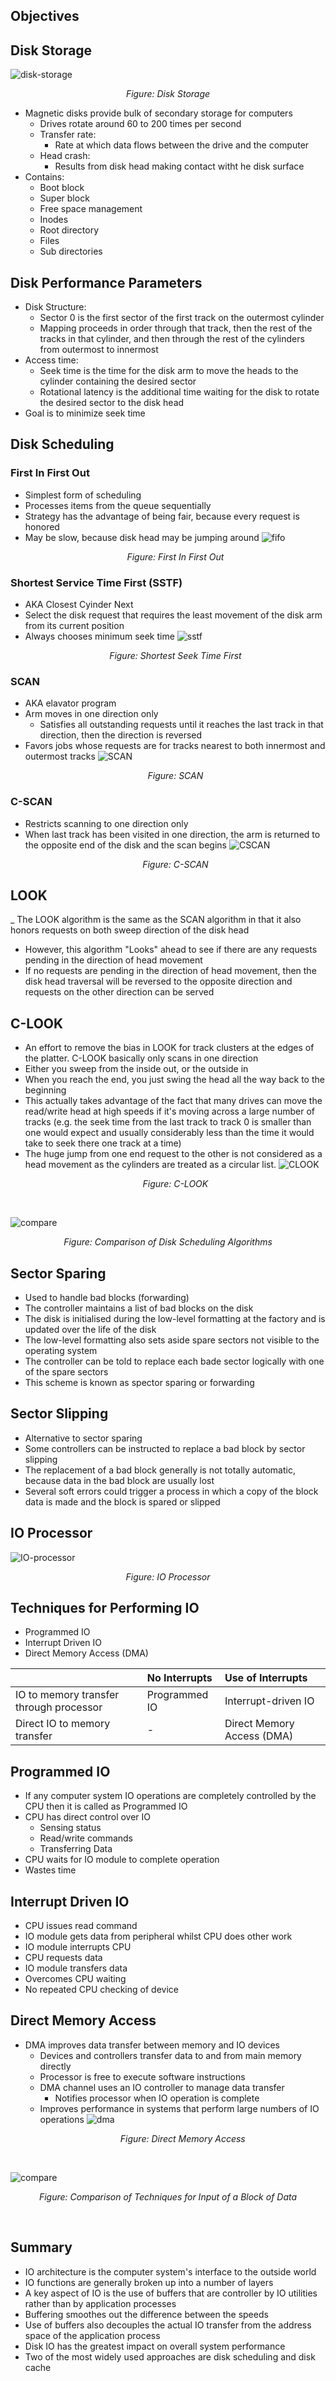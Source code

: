 ## Objectives

## Disk Storage
![disk-storage](./img/disk-storage.png)
<i><p style="text-align: center;">Figure: Disk Storage</p></i>
- Magnetic disks provide bulk of secondary storage for computers
  - Drives rotate around 60 to 200 times per second
  - Transfer rate:
    - Rate at which data flows between the drive and the computer
  - Head crash:
    -  Results from disk head making contact witht he disk surface
- Contains:
  - Boot block
  - Super block
  - Free space management
  - Inodes
  - Root directory
  - Files
  - Sub directories

## Disk Performance Parameters
- Disk Structure:
  - Sector 0 is the first sector of the first track on the outermost cylinder
  - Mapping proceeds in order through that track, then the rest of the tracks in that cylinder, and then through the rest of the cylinders from outermost to innermost
- Access time:
  - Seek time is the time for the disk arm to move the heads to the cylinder containing the desired sector
  - Rotational latency is the additional time waiting for the disk to rotate the desired sector to the disk head
- Goal is to minimize seek time

## Disk Scheduling
### First In First Out
- Simplest form of scheduling
- Processes items from the queue sequentially
- Strategy has the advantage of being fair, because every request is honored
- May be slow, because disk head may be jumping around
![fifo](./img/fifo-disk.png)
<i><p style="text-align: center;">Figure: First In First Out</p></i>

### Shortest Service Time First (SSTF)
- AKA Closest Cyinder Next
- Select the disk request that requires the least movement of the disk arm from its current position
- Always chooses minimum seek time
![sstf](./img/sstf.png)
<i><p style="text-align: center;">Figure: Shortest Seek Time First</p></i>

### SCAN
- AKA elavator program
- Arm moves in one direction only
  - Satisfies all outstanding requests until it reaches the last track in that direction, then the direction is reversed
- Favors jobs whose requests are for tracks nearest to both innermost and outermost tracks
![SCAN](./img/scan.png)
<i><p style="text-align: center;">Figure: SCAN</p></i>

### C-SCAN
- Restricts scanning to one direction only
- When last track has been visited in one direction, the arm is returned to the opposite end of the disk and the scan begins
![CSCAN](./img/cscan.png)
<i><p style="text-align: center;">Figure: C-SCAN</p></i>

## LOOK
_ The LOOK algorithm is the same as the SCAN algorithm in that it also honors requests on both sweep direction of the disk head
- However, this algorithm "Looks" ahead to see if there are any requests pending in the direction of head movement
- If no requests are pending in the direction of head movement, then the disk head traversal will be reversed to the opposite direction and requests on the other direction can be served

## C-LOOK
- An effort to remove the bias in LOOK for track clusters at the edges of the platter. C-LOOK basically only scans in one direction
- Either you sweep from the inside out, or the outside in
- When you reach the end, you just swing the head all the way back to the beginning
- This actually takes advantage of the fact that many drives can move the read/write head at high speeds if it's moving across a large number of tracks (e.g. the seek time from the last track to track 0 is smaller than one would expect and usually considerably less than the time it would take to seek there one track at a time)
- The huge jump from one end request to the other is not considered as a head movement as the cylinders are treated as a circular list.
![CLOOK](./img/clook.png)
<i><p style="text-align: center;">Figure: C-LOOK</p></i><br>

![compare](./img/comparison-of-disk-scheduling-algos.png)
<i><p style="text-align: center;">Figure: Comparison of Disk Scheduling Algorithms</p></i>

## Sector Sparing
- Used to handle bad blocks (forwarding)
- The controller maintains a list of bad blocks on the disk
- The disk is initialised during the low-level formatting at the factory and is updated over the life of the disk
- The low-level formatting also sets aside spare sectors not visible to the operating system
- The controller can be told to replace each bade sector logically with one of the spare sectors
- This scheme is known as spector sparing or forwarding

## Sector Slipping
- Alternative to sector sparing
- Some controllers can be instructed to replace a bad block by sector slipping
- The replacement of a bad block generally is not totally automatic, because data in the bad block are usually lost
- Several soft errors could trigger a process in which a copy of the block data is made and the block is spared or slipped

## IO Processor
![IO-processor](./img/IO-processor.png)
<i><p style="text-align: center;">Figure: IO Processor</p></i>

## Techniques for Performing IO
- Programmed IO
- Interrupt Driven IO
- Direct Memory Access (DMA)

||No Interrupts|Use of Interrupts|
|:-|:-|:-|
|IO to memory transfer through processor|Programmed IO|Interrupt-driven IO
|Direct IO to memory transfer|-|Direct Memory Access (DMA)|

## Programmed IO
- If any computer system IO operations are completely controlled by the CPU then it is called as Programmed IO
- CPU has direct control over IO
  - Sensing status
  - Read/write commands
  - Transferring Data
- CPU waits for IO module to complete operation
- Wastes time

## Interrupt Driven IO
- CPU issues read command
- IO module gets data from peripheral whilst CPU does other work
- IO module interrupts CPU
- CPU requests data
- IO module transfers data
- Overcomes CPU waiting
- No repeated CPU checking of device

## Direct Memory Access
- DMA improves data transfer between memory and IO devices
  - Devices and controllers transfer data to and from main memory directly
  - Processor is free to execute software instructions
  - DMA channel uses an IO controller to manage data transfer
    - Notifies processor when IO operation is complete
  - Improves performance in systems that perform large numbers of IO operations
![dma](./img/dma.png)
<i><p style="text-align: center;">Figure: Direct Memory Access</p></i><br>

![compare](./img/techniques-for-input-of-a-block-data.png)
<i><p style="text-align: center;">Figure: Comparison of Techniques for Input of a Block of Data</p></i><br>

## Summary
- IO architecture is the computer system's interface to the outside world
- IO functions are generally broken up into a number of layers
- A key aspect of IO is the use of buffers that are controller by IO utilities rather than by application processes
- Buffering smoothes out the difference between the speeds
- Use of buffers also decouples the actual IO transfer from the address space of the application process
- Disk IO has the greatest impact on overall system performance
- Two of the most widely used approaches are disk scheduling and disk cache
